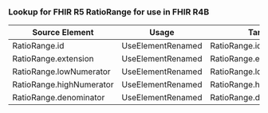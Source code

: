 ### Lookup for FHIR R5 RatioRange for use in FHIR R4B

| Source Element | Usage | Target |
| -------------- | ----- | ------ |
| RatioRange.id | UseElementRenamed | RatioRange.id |
| RatioRange.extension | UseElementRenamed | RatioRange.extension |
| RatioRange.lowNumerator | UseElementRenamed | RatioRange.lowNumerator |
| RatioRange.highNumerator | UseElementRenamed | RatioRange.highNumerator |
| RatioRange.denominator | UseElementRenamed | RatioRange.denominator |
